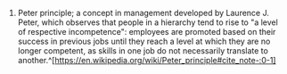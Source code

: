 1. Peter principle; a concept in management developed by Laurence J. Peter, which observes that people in a hierarchy tend to rise to "a level of respective incompetence": employees are promoted based on their success in previous jobs until they reach a level at which they are no longer competent, as skills in one job do not necessarily translate to another.^[https://en.wikipedia.org/wiki/Peter_principle#cite_note-:0-1]